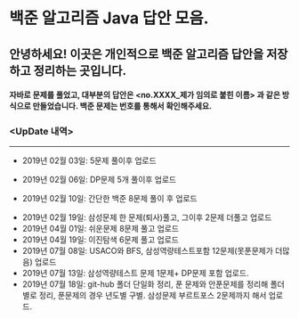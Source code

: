 백준 알고리즘 Java 답안 모음. 
========================


 ## 안녕하세요! 이곳은 개인적으로 백준 알고리즘 답안을 저장하고 정리하는 곳입니다.

 #### 자바로 문제를 풀었고, 대부분의 답안은 **<no.XXXX_제가 임의로 붙힌 이름>** 과 같은 방식으로 만들었습니다. 백준 문제는 번호를 통해서 확인해주세요.
 
 
 ### <UpDate 내역>
 -----------------

+ 2019년 02월 03일: 5문제 풀이후 업로드
- 2019년 02월 06일: DP문제 5개 풀이후 업로드
+ 2019년 02월 10일: 간단한 백준 8문제 풀이 후 업로드
* 2019년 02월 19일: 삼성문제 한 문제(퇴사)풀고, 그이후 2문제 더풀고 업로드
* 2019년 04월 01일: 쉬운문제 8문제 풀고 업로드
* 2019년 04월 19일: 이진탐색 6문제 풀고 업로드 
* 2019년 07월 08일: USACO와 BFS, 삼성역량테스트포함 12문제(못푼문제가 더많음) 업로드
* 2019년 07월 13일: 삼성역량테스트 문제 1문제+ DP문제 포함 업로드.
* 2019년 07월 18일: git-hub 폴더 단일화 정리, 푼 문제와 안푼문제를 정리해 폴더별로 정리, 푼문제의 경우 년도별 구별. 삼성문제 부르트포스 2문제까지 해서 업로드.
 
 
